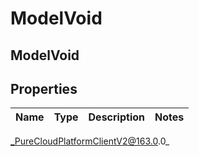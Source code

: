# ModelVoid

## ModelVoid

## Properties

|Name | Type | Description | Notes|
|------------ | ------------- | ------------- | -------------|



_PureCloudPlatformClientV2@163.0.0_

